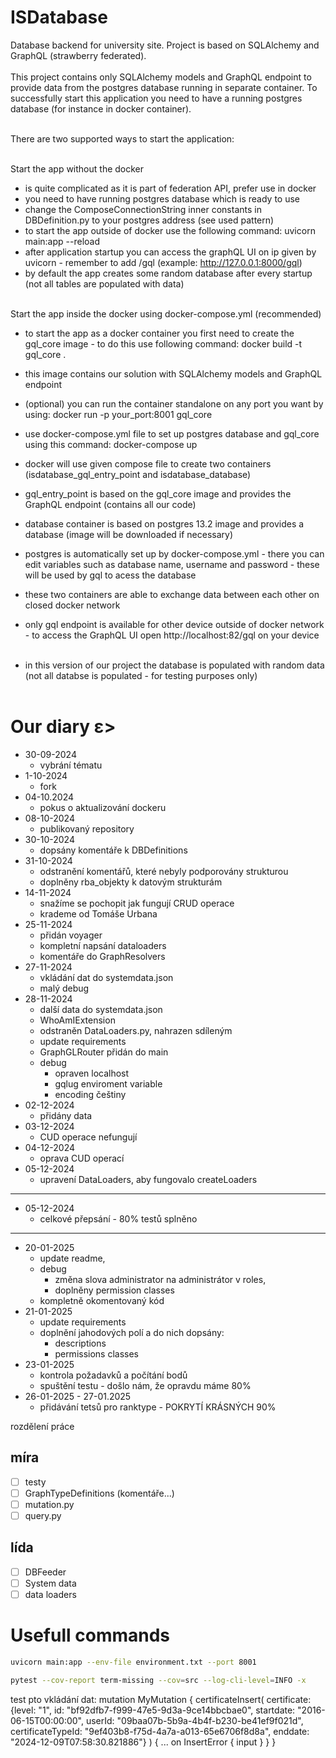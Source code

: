 # ISDatabase
Database backend for university site. Project is based on SQLAlchemy and GraphQL (strawberry federated).
<br/><br/>
This project contains only SQLAlchemy models and GraphQL endpoint to provide data from the postgres database running in separate container. To successfully start this application you need to have a running postgres database (for instance in docker container).
<br/><br/>

There are two supported ways to start the application:
<br/><br/>

Start the app without the docker
- is quite complicated as it is part of federation API, prefer use in docker
- you need to have running postgres database which is ready to use
- change the ComposeConnectionString inner constants in DBDefinition.py to your postgres address (see used pattern)
- to start the app outside of docker use the following command:
uvicorn main:app --reload
- after application startup you can access the graphQL UI on ip given by uvicorn - remember to add /gql (example: http://127.0.0.1:8000/gql)
- by default the app creates some random database after every startup (not all tables are populated with data)
<br/><br/>

Start the app inside the docker using docker-compose.yml (recommended)
- to start the app as a docker container you first need to create the gql_core image - to do this use following command:
docker build -t gql_core .
- this image contains our solution with SQLAlchemy models and GraphQL endpoint
- (optional) you can run the container standalone on any port you want by using: docker run -p your_port:8001 gql_core
- use docker-compose.yml file to set up postgres database and gql_core using this command:
docker-compose up
- docker will use given compose file to create two containers (isdatabase_gql_entry_point and isdatabase_database)
- gql_entry_point is based on the gql_core image and provides the GraphQL endpoint (contains all our code)
- database container is based on postgres 13.2 image and provides a database (image will be downloaded if necessary)
- postgres is automatically set up by docker-compose.yml - there you can edit variables such as database name, username and password - these will be used by gql to acess the database
- these two containers are able to exchange data between each other on closed docker network
- only gql endpoint is available for other device outside of docker network - to access the GraphQL UI open http://localhost:82/gql on your device
<br/><br/>

- in this version of our project the database is populated with random data (not all databse is populated - for testing purposes only)
<br/><br/>

# Our diary ε>
- 30-09-2024 
  - vybrání tématu
- 1-10-2024 
  - fork
- 04-10.2024 
  - pokus o aktualizování dockeru
- 08-10-2024
  - publikovaný repository
- 30-10-2024
  - dopsány komentáře k DBDefinitions
- 31-10-2024
  - odstranění komentářů, které nebyly podporovány strukturou
  - doplněny rba_objekty k datovým strukturám
- 14-11-2024
  - snažíme se pochopit jak fungují CRUD operace 
  - krademe od Tomáše Urbana
- 25-11-2024
  - přidán voyager
  - kompletní napsání dataloaders
  - komentáře do GraphResolvers
- 27-11-2024
  - vkládání dat do systemdata.json
  - malý debug
- 28-11-2024
  - další data do systemdata.json
  - WhoAmIExtension
  - odstraněn DataLoaders.py, nahrazen sdíleným
  - update requirements
  - GraphGLRouter přidán do main
  - debug
    - opraven localhost
    - gqlug enviroment variable
    - encoding češtiny
- 02-12-2024 
  - přidány data
- 03-12-2024
  - CUD operace nefungují
- 04-12-2024
  - oprava CUD operací
- 05-12-2024
  - upravení DataLoaders, aby fungovalo createLoaders
---
- 05-12-2024
  - celkové přepsání - 80% testů splněno
---
- 20-01-2025
  - update readme,
  - debug 
    - změna slova administrator na administrátor v roles,
    - doplněny permission classes
  - kompletně okomentovaný kód
- 21-01-2025 
  - update requirements
  - doplnění jahodových polí a do nich dopsány:
    - descriptions
    - permissions classes
- 23-01-2025 
  - kontrola požadavků a počítání bodů
  - spuštění testu - došlo nám, že opravdu máme 80%
- 26-01-2025 - 27-01.2025
  - přidávání tetsů pro ranktype - POKRYTÍ KRÁSNÝCH 90%

rozdělení práce
## míra
- [ ] testy
- [ ] GraphTypeDefinitions (komentáře...)
- [ ] mutation.py
- [ ] query.py
## lída
- [ ] DBFeeder
- [ ] System data
- [ ] data loaders

# Usefull commands

```bash
uvicorn main:app --env-file environment.txt --port 8001
```

```bash
pytest --cov-report term-missing --cov=src --log-cli-level=INFO -x
```

test pto vkládání dat:
mutation MyMutation {
  certificateInsert(
    certificate: {level: "1", id: "bf92dfb7-f999-47e5-9d3a-9ce14bbcbae0", startdate: "2016-06-15T00:00:00", userId: "09baa07b-5b9a-4b4f-b230-be41ef9f021d", certificateTypeId: "9ef403b8-f75d-4a7a-a013-65e6706f8d8a", enddate: "2024-12-09T07:58:30.821886"}
  ) {
    ... on InsertError {
      input
    }
  }
}
